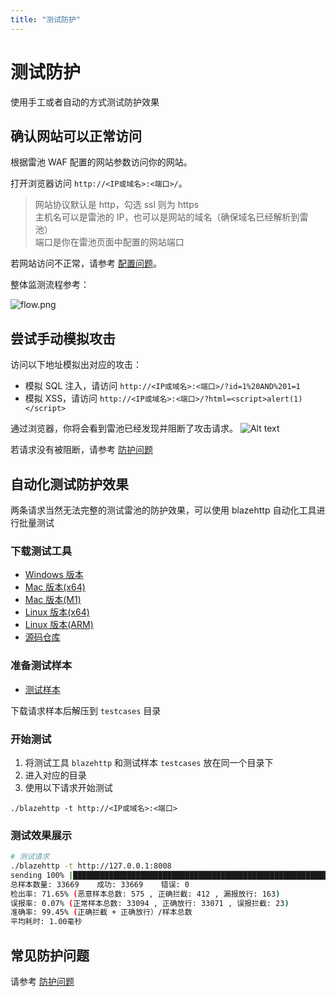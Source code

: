 ```yaml
---
title: "测试防护"
---
```


# 测试防护

使用手工或者自动的方式测试防护效果

## 确认网站可以正常访问

根据雷池 WAF 配置的网站参数访问你的网站。

打开浏览器访问 `http://<IP或域名>:<端口>/`。

> 网站协议默认是 http，勾选 ssl 则为 https  
> 主机名可以是雷池的 IP，也可以是网站的域名（确保域名已经解析到雷池）  
> 端口是你在雷池页面中配置的网站端口

若网站访问不正常，请参考 [配置问题](/03-faq/03-config.md)。

整体监测流程参考：

![flow.png](/images/docs/flow.svg)


## 尝试手动模拟攻击

访问以下地址模拟出对应的攻击：

- 模拟 SQL 注入，请访问 `http://<IP或域名>:<端口>/?id=1%20AND%201=1`
- 模拟 XSS，请访问 `http://<IP或域名>:<端口>/?html=<script>alert(1)</script>`

通过浏览器，你将会看到雷池已经发现并阻断了攻击请求。
![Alt text](/images/docs/guide_config/protection_page.png)

若请求没有被阻断，请参考 [防护问题](/03-faq/04-test.md)

## 自动化测试防护效果

两条请求当然无法完整的测试雷池的防护效果，可以使用 blazehttp 自动化工具进行批量测试

### 下载测试工具

- [Windows 版本](https://waf-ce.chaitin.cn/blazehttp/blazehttp_windows.exe)
- [Mac 版本(x64)](https://waf-ce.chaitin.cn/blazehttp/blazehttp_mac_x64)
- [Mac 版本(M1)](https://waf-ce.chaitin.cn/blazehttp/blazehttp_mac_m1)
- [Linux 版本(x64)](https://waf-ce.chaitin.cn/blazehttp/blazehttp_linux_x64)
- [Linux 版本(ARM)](https://waf-ce.chaitin.cn/blazehttp/blazehttp_linux_arm64)
- [源码仓库](https://github.com/chaitin/blazehttp)

### 准备测试样本

- [测试样本](https://waf-ce.chaitin.cn/blazehttp/testcases.zip)

下载请求样本后解压到 `testcases` 目录

### 开始测试

1. 将测试工具 `blazehttp` 和测试样本 `testcases` 放在同一个目录下
2. 进入对应的目录
3. 使用以下请求开始测试

```
./blazehttp -t http://<IP或域名>:<端口>
```

### 测试效果展示

```sh
# 测试请求
./blazehttp -t http://127.0.0.1:8008
sending 100% |█████████████████████████████████████████████████████████| (33669/33669, 940 it/s) [35s:0s]
总样本数量: 33669    成功: 33669    错误: 0
检出率: 71.65% (恶意样本总数: 575 , 正确拦截: 412 , 漏报放行: 163)
误报率: 0.07% (正常样本总数: 33094 , 正确放行: 33071 , 误报拦截: 23)
准确率: 99.45% (正确拦截 + 正确放行）/样本总数
平均耗时: 1.00毫秒
```

## 常见防护问题

请参考 [防护问题](/faq/test)
